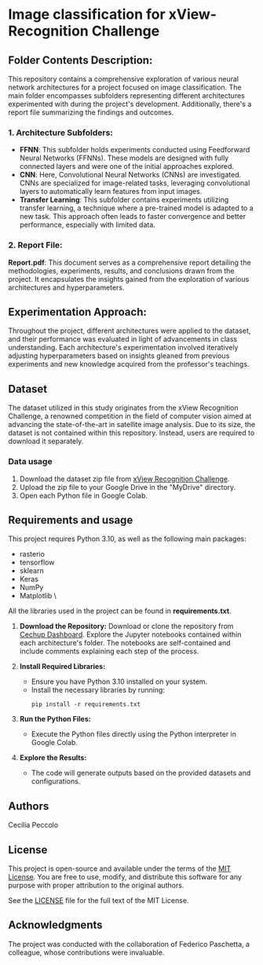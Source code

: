 # Image classification for xView-Recognition Challenge
## Folder Contents Description:
This repository contains a comprehensive exploration of various neural network architectures for a project focused on image classification. The main folder encompasses subfolders representing different architectures experimented with during the project's development. Additionally, there's a report file summarizing the findings and outcomes.

### 1. Architecture Subfolders:
- **FFNN**: This subfolder holds experiments conducted using Feedforward Neural Networks (FFNNs). These models are designed with fully connected layers and were one of the initial approaches explored.
- **CNN**: Here, Convolutional Neural Networks (CNNs) are investigated. CNNs are specialized for image-related tasks, leveraging convolutional layers to automatically learn features from input images.
- **Transfer Learning**: This subfolder contains experiments utilizing transfer learning, a technique where a pre-trained model is adapted to a new task. This approach often leads to faster convergence and better performance, especially with limited data.
### 2. Report File:
**Report.pdf**: This document serves as a comprehensive report detailing the methodologies, experiments, results, and conclusions drawn from the project. It encapsulates the insights gained from the exploration of various architectures and hyperparameters.


## Experimentation Approach:
Throughout the project, different architectures were applied to the dataset, and their performance was evaluated in light of advancements in class understanding. Each architecture's experimentation involved iteratively adjusting hyperparameters based on insights gleaned from previous experiments and new knowledge acquired from the professor's teachings.

## Dataset
The dataset utilized in this study originates from the xView Recognition Challenge, a renowned competition in the field of computer vision aimed at advancing the state-of-the-art in satellite image analysis. Due to its size, the dataset is not contained within this repository. Instead, users are required to download it separately.
### Data usage
1. Download the dataset zip file from [xView Recognition Challenge](http://xviewdataset.org/#dataset).
2. Upload the zip file to your Google Drive in the "MyDrive" directory.
3. Open each Python file in Google Colab.

## Requirements and usage
This project requires Python 3.10, as well as the following main packages:
- rasterio
- tensorflow
- sklearn
- Keras
- NumPy
- Matplotlib \

All the libraries used in the project can be found in **requirements.txt**.

1. **Download the Repository:**
Download or clone the repository from [Cechup Dashboard](https://github.com/cechup/-Image-classification-for-xView-Recognition-Challenge). Explore the Jupyter notebooks contained within each architecture's folder. The notebooks are self-contained and include comments explaining each step of the process.

2. **Install Required Libraries:**
   - Ensure you have Python 3.10 installed on your system.
   - Install the necessary libraries by running:
     ```
     pip install -r requirements.txt
     ```

3. **Run the Python Files:**
   - Execute the Python files directly using the Python interpreter in Google Colab.

4. **Explore the Results:**
   - The code will generate outputs based on the provided datasets and configurations.
  
## Authors
Cecilia Peccolo

## License
This project is open-source and available under the terms of the [MIT License](https://opensource.org/licenses/MIT). You are free to use, modify, and distribute this software for any purpose with proper attribution to the original authors.

See the [LICENSE](LICENSE) file for the full text of the MIT License.

## Acknowledgments
The project was conducted with the collaboration of Federico Paschetta, a colleague, whose contributions were invaluable.

